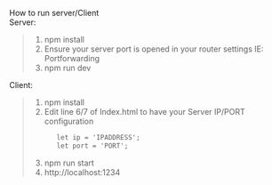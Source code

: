 How to run server/Client  
Server:  
>1. npm install
>2. Ensure your server port is opened in your router settings IE: Portforwarding
>3. npm run dev

Client:  
>1. npm install
>2. Edit line 6/7 of Index.html to have your Server IP/PORT configuration   
>    ```html
>       let ip = 'IPADDRESS';  
>       let port = 'PORT';
>    ``` 
>3. npm run start  
>4. http://localhost:1234  

